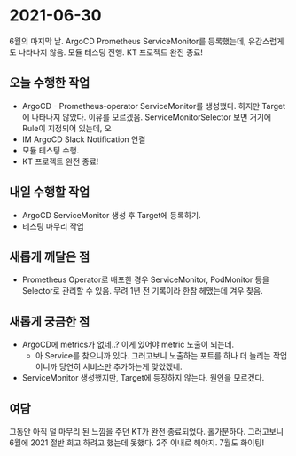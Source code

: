 # 2021-06-30

6월의 마지막 날. ArgoCD Prometheus ServiceMonitor를 등록했는데, 유감스럽게도 나타나지 않음. 모듈 테스팅 진행. KT 프로젝트 완전 종료!

## 오늘 수행한 작업

- ArgoCD - Prometheus-operator ServiceMonitor를 생성했다. 하지만 Target에 나타나지 않았다. 이유를 모르겠음. ServiceMonitorSelector 보면 거기에 Rule이 지정되어 있는데, 오
- IM ArgoCD Slack Notification 연결
- 모듈 테스팅 수행.
- KT 프로젝트 완전 종료!

## 내일 수행할 작업

- ArgoCD ServiceMonitor 생성 후 Target에 등록하기.
- 테스팅 마무리 작업

## 새롭게 깨달은 점

- Prometheus Operator로 배포한 경우 ServiceMonitor, PodMonitor 등을 Selector로 관리할 수 있음. 무려 1년 전 기록이라 한참 헤맸는데 겨우 찾음.

## 새롭게 궁금한 점

- ArgoCD에 metrics가 없네..? 이게 있어야 metric 노출이 되는데.
    - 아 Service를 찾으니까 있다. 그러고보니 노출하는 포트를 하나 더 늘리는 작업이니까 당연히 서비스만 추가하는게 맞았겠네.
- ServiceMonitor 생성했지만, Target에 등장하지 않는다. 원인을 모르겠다.

## 여담

그동안 아직 덜 마무리 된 느낌을 주던 KT가 완전 종료되었다. 홀가분하다. 그러고보니 6월에 2021 절반 회고 하려고 했는데 못했다. 2주 이내로 해야지. 7월도 화이팅!